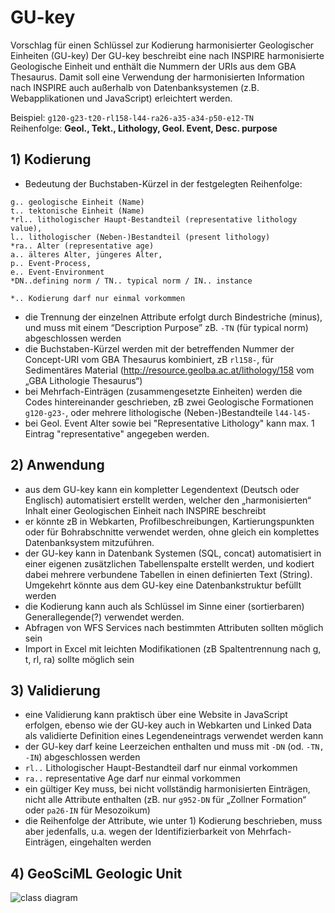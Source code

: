 # GU-key

Vorschlag für einen Schlüssel zur Kodierung harmonisierter Geologischer Einheiten (GU-key)
Der GU-key beschreibt eine nach INSPIRE harmonisierte Geologische Einheit und enthält die Nummern der URIs aus dem GBA Thesaurus. Damit soll eine Verwendung der harmonisierten Information nach INSPIRE auch außerhalb von Datenbanksystemen (z.B. Webapplikationen und JavaScript) erleichtert werden.  
  
Beispiel: ```g120-g23-t20-rl158-l44-ra26-a35-a34-p50-e12-TN```  
Reihenfolge: **Geol., Tekt., Lithology, Geol. Event, Desc. purpose**  
  
## 1) Kodierung  
  
- Bedeutung der Buchstaben-Kürzel in der festgelegten Reihenfolge:

```
g.. geologische Einheit (Name)  
t.. tektonische Einheit (Name)  
*rl.. lithologischer Haupt-Bestandteil (representative lithology value),   
l.. lithologischer (Neben-)Bestandteil (present lithology)  
*ra.. Alter (representative age)  
a.. älteres Alter, jüngeres Alter,  
p.. Event-Process,  
e.. Event-Environment  
*DN..defining norm / TN.. typical norm / IN.. instance  
  
*.. Kodierung darf nur einmal vorkommen  
```

- die Trennung der einzelnen Attribute erfolgt durch Bindestriche (minus), und muss mit einem “Description Purpose” zB. ```-TN``` (für typical norm) abgeschlossen werden  
- die Buchstaben-Kürzel werden mit der betreffenden Nummer der Concept-URI vom GBA Thesaurus kombiniert, zB ```rl158-```, für Sedimentäres Material (<http://resource.geolba.ac.at/lithology/158> vom „GBA Lithologie Thesaurus“)  
- bei Mehrfach-Einträgen (zusammengesetzte Einheiten) werden die Codes hintereinander geschrieben, zB zwei Geologische Formationen ```g120-g23-```, oder mehrere lithologische (Neben-)Bestandteile ```l44-l45-```  
- bei Geol. Event Alter sowie bei "Representative Lithology" kann max. 1 Eintrag "representative" angegeben werden.  
  
## 2) Anwendung

- aus dem GU-key kann ein kompletter Legendentext (Deutsch oder Englisch) automatisiert erstellt werden, welcher den „harmonisierten“ Inhalt einer Geologischen Einheit nach INSPIRE beschreibt  
- er könnte zB in Webkarten, Profilbeschreibungen, Kartierungspunkten oder für Bohrabschnitte verwendet werden, ohne gleich ein komplettes Datenbanksystem mitzuführen.  
- der GU-key kann in Datenbank Systemen (SQL, concat) automatisiert in einer eigenen zusätzlichen Tabellenspalte erstellt werden, und kodiert dabei mehrere verbundene Tabellen in einen definierten Text (String). Umgekehrt könnte aus dem GU-key eine Datenbankstruktur befüllt werden  
- die Kodierung kann auch als Schlüssel im Sinne einer (sortierbaren) Generallegende(?) verwendet werden.  
- Abfragen von WFS Services nach bestimmten Attributen sollten möglich sein  
- Import in Excel mit leichten Modifikationen (zB Spaltentrennung nach g, t, rl, ra) sollte möglich sein  
  
## 3) Validierung  

- eine Validierung kann praktisch über eine Website in JavaScript erfolgen, ebenso wie der GU-key auch in Webkarten und Linked Data als validierte Definition eines Legendeneintrags verwendet werden kann  
- der GU-key darf keine Leerzeichen enthalten und muss mit ```-DN``` (od. ```-TN, -IN```) abgeschlossen werden  
- ```rl..``` Lithologischer Haupt-Bestandteil darf nur einmal vorkommen  
- ```ra..``` representative Age darf nur einmal vorkommen  
- ein gültiger Key muss, bei nicht vollständig harmonisierten Einträgen, nicht alle Attribute enthalten (zB. nur ```g952-DN``` für „Zollner Formation“ oder ```pa26-IN``` für Mesozoikum)  
- die Reihenfolge der Attribute, wie unter 1) Kodierung beschrieben, muss aber jedenfalls, u.a. wegen der Identifizierbarkeit von Mehrfach-Einträgen, eingehalten werden  
  
## 4) GeoSciML Geologic Unit  

![class diagram](http://www.onegeology.org/service_provision/_images/image001.jpg)  
